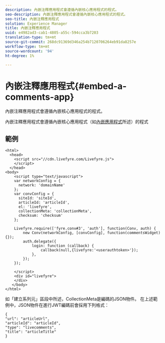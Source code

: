 ```yaml
---
description: 內嵌注釋應用程式會遵循內嵌核心應用程式的程式。
seo-description: 內嵌注釋應用程式會遵循內嵌核心應用程式的程式。
seo-title: 內嵌注釋應用程式
solution: Experience Manager
title: 內嵌注釋應用程式
uuid: e4982ad3-cab1-4805-a55c-594cca3b7203
translation-type: tm+mt
source-git-commit: 268dc91369d346a254b7120706264eb91da8257e
workflow-type: tm+mt
source-wordcount: '94'
ht-degree: 1%

---
```



# 內嵌注釋應用程式{#embed-a-comments-app}

內嵌注釋應用程式會遵循內嵌核心應用程式的程式。

內嵌注釋應用程式會遵循內嵌核心應用程式（如[內嵌應用程式](/help/implementation/c-getting-started/c-implementation-process/c-using-livefyre.js-to-create-customize-and-use-apps-on-your-site.md)所述）的程式

## 範例

```
<html> 
  <head> 
    <script src="//cdn.livefyre.com/Livefyre.js"> 
    </script> 
  </head> 
<body> 
    <script type="text/javascript"> 
    var networkConfig = { 
      network: 'domainName' 
    }; 
    var convConfig = { 
      siteId: 'siteId', 
      articleId: 'articleId', 
      el: 'livefyre', 
      collectionMeta: 'collectionMeta', 
      checksum: 'checksum' 
    }; 
    
    Livefyre.require(['fyre.conv#3', 'auth'], function(Conv, auth) { 
        new Conv(networkConfig, [convConfig], function(commentsWidget) {}); 
        auth.delegate({ 
            login: function (callback) { 
                callback(null,{livefyre:'<userauthtoken>'}); 
            }, 
        }); 
    }); 
  
    </script> 
    <div id="livefyre"> 
    </div> 
   </body> 
</html>
```

如「建立系列元」區段中所述，CollectionMeta是編碼的JSON物件。 在上述範例中，JSON物件在進行JWT編碼前會採用下列格式：

```
{ 
"url": "articleUrl",  
"articleId": "articleId",  
"type": "livecomments",  
"title": "articleTitle" 
}
```

